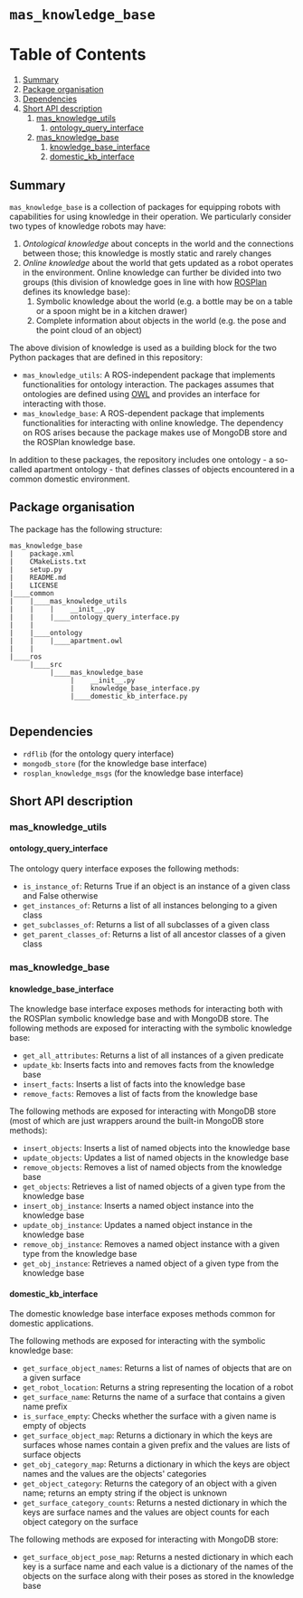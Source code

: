 # ``mas_knowledge_base``

# Table of Contents
1. [Summary](#summary)
2. [Package organisation](#package-organisation)
3. [Dependencies](#dependencies)
4. [Short API description](#short-api-description)
    1. [mas_knowledge_utils](#mas_knowledge_utils)
        1. [ontology_query_interface](#ontology_query_interface)
    2. [mas_knowledge_base](#mas_knowledge_base)
        1. [knowledge_base_interface](#knowledge_base_interface)
        2. [domestic_kb_interface](#domestic_kb_interface)

## Summary

`mas_knowledge_base` is a collection of packages for equipping robots with capabilities for using knowledge in their operation. We particularly consider two types of knowledge robots may have:
1. *Ontological knowledge* about concepts in the world and the connections between those; this knowledge is mostly static and rarely changes
2. *Online knowledge* about the world that gets updated as a robot operates in the environment. Online knowledge can further be divided into two groups (this division of knowledge goes in line with how [ROSPlan](http://kcl-planning.github.io/ROSPlan/documentation/) defines its knowledge base):
    1. Symbolic knowledge about the world (e.g. a bottle may be on a table or a spoon might be in a kitchen drawer)
    2. Complete information about objects in the world (e.g. the pose and the point cloud of an object)

The above division of knowledge is used as a building block for the two Python packages that are defined in this repository:
* `mas_knowledge_utils`: A ROS-independent package that implements functionalities for ontology interaction. The packages assumes that ontologies are defined using [OWL](https://www.w3.org/OWL/) and provides an interface for interacting with those.
* `mas_knowledge_base`: A ROS-dependent package that implements functionalities for interacting with online knowledge. The dependency on ROS arises because the package makes use of MongoDB store and the ROSPlan knowledge base.

In addition to these packages, the repository includes one ontology - a so-called apartment ontology - that defines classes of objects encountered in a common domestic environment.

## Package organisation

The package has the following structure:
```
mas_knowledge_base
|    package.xml
|    CMakeLists.txt
|    setup.py
|    README.md
|    LICENSE
|____common
|    |____mas_knowledge_utils
|    |    |    __init__.py
|    |    |____ontology_query_interface.py
|    |
|    |____ontology
|    |    |____apartment.owl
|    |
|____ros
     |____src
          |____mas_knowledge_base
               |    __init__.py
               |    knowledge_base_interface.py
               |____domestic_kb_interface.py


```

## Dependencies

* ``rdflib`` (for the ontology query interface)
* ``mongodb_store`` (for the knowledge base interface)
* ``rosplan_knowledge_msgs`` (for the knowledge base interface)

## Short API description

### mas_knowledge_utils

#### ontology_query_interface

The ontology query interface exposes the following methods:
* `is_instance_of`: Returns True if an object is an instance of a given class and False otherwise
* `get_instances_of`: Returns a list of all instances belonging to a given class
* `get_subclasses_of`: Returns a list of all subclasses of a given class
* `get_parent_classes_of`: Returns a list of all ancestor classes of a given class

### mas_knowledge_base

#### knowledge_base_interface

The knowledge base interface exposes methods for interacting both with the ROSPlan symbolic knowledge base and with MongoDB store. The following methods are exposed for interacting with the symbolic knowledge base:
* `get_all_attributes`: Returns a list of all instances of a given predicate
* `update_kb`: Inserts facts into and removes facts from the knowledge base
* `insert_facts`: Inserts a list of facts into the knowledge base
* `remove_facts`: Removes a list of facts from the knowledge base

The following methods are exposed for interacting with MongoDB store (most of which are just wrappers around the built-in MongoDB store methods):
* `insert_objects`: Inserts a list of named objects into the knowledge base
* `update_objects`: Updates a list of named objects in the knowledge base
* `remove_objects`: Removes a list of named objects from the knowledge base
* `get_objects`: Retrieves a list of named objects of a given type from the knowledge base
* `insert_obj_instance`: Inserts a named object instance into the knowledge base
* `update_obj_instance`: Updates a named object instance in the knowledge base
* `remove_obj_instance`: Removes a named object instance with a given type from the knowledge base
* `get_obj_instance`: Retrieves a named object of a given type from the knowledge base

#### domestic_kb_interface

The domestic knowledge base interface exposes methods common for domestic applications.

The following methods are exposed for interacting with the symbolic knowledge base:
* `get_surface_object_names`: Returns a list of names of objects that are on a given surface
* `get_robot_location`: Returns a string representing the location of a robot
* `get_surface_name`: Returns the name of a surface that contains a given name prefix
* `is_surface_empty`: Checks whether the surface with a given name is empty of objects
* `get_surface_object_map`: Returns a dictionary in which the keys are surfaces whose names contain a given prefix and the values are lists of surface objects
* `get_obj_category_map`: Returns a dictionary in which the keys are object names and the values are the objects' categories
* `get_object_category`: Returns the category of an object with a given name; returns an empty string if the object is unknown
* `get_surface_category_counts`: Returns a nested dictionary in which the keys are surface names and the values are object counts for each object category on the surface

The following methods are exposed for interacting with MongoDB store:
* `get_surface_object_pose_map`: Returns a nested dictionary in which each key is a surface name and each value is a dictionary of the names of the objects on the surface along with their poses as stored in the knowledge base
